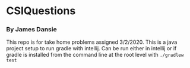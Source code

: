 # CSIQuestions
### By James Dansie

This repo is for take home problems assigned 3/2/2020. This is a java project setup to run gradle with intellij. Can be run either in intellij or if gradle is installed from the command line at the root level with ```./gradlew test```